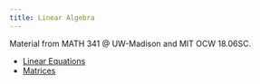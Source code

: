 ```yaml
---
title: Linear Algebra
---
```

Material from MATH 341 @ UW-Madison and MIT OCW 18.06SC.

- [Linear Equations](/lin-alg/linear-equations.md)
- [Matrices](/lin-alg/linear-equations.md)

